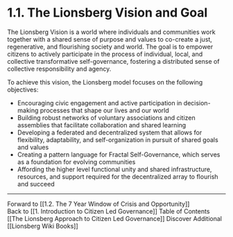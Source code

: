 # 1.1. The Lionsberg Vision and Goal

The Lionsberg Vision is a world where individuals and communities work together with a shared sense of purpose and values to co-create a just, regenerative, and flourishing society and world. The goal is to empower citizens to actively participate in the process of individual, local, and collective transformative self-governance, fostering a distributed sense of collective responsibility and agency.

To achieve this vision, the Lionsberg model focuses on the following objectives:

-   Encouraging civic engagement and active participation in decision-making processes that shape our lives and our world
-   Building robust networks of voluntary associations and citizen assemblies that facilitate collaboration and shared learning
-   Developing a federated and decentralized system that allows for flexibility, adaptability, and self-organization in pursuit of shared goals and values 
-   Creating a pattern language for Fractal Self-Governance, which serves as a foundation for evolving communities  
-  Affording the higher level functional unity and shared infrastructure, resources, and support required for the decentralized array to flourish and succeed 

___

Forward to [[1.2. The 7 Year Window of Crisis and Opportunity]]  
Back to [[1.  Introduction to Citizen Led Governance]] 
Table of Contents [[The Lionsberg Approach to Citizen Led Governance]]
Discover Additional [[Lionsberg Wiki Books]]  